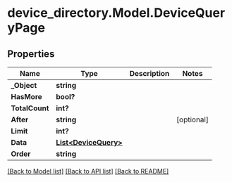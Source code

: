 # device_directory.Model.DeviceQueryPage
## Properties

Name | Type | Description | Notes
------------ | ------------- | ------------- | -------------
**_Object** | **string** |  | 
**HasMore** | **bool?** |  | 
**TotalCount** | **int?** |  | 
**After** | **string** |  | [optional] 
**Limit** | **int?** |  | 
**Data** | [**List&lt;DeviceQuery&gt;**](DeviceQuery.md) |  | 
**Order** | **string** |  | 

[[Back to Model list]](../README.md#documentation-for-models) [[Back to API list]](../README.md#documentation-for-api-endpoints) [[Back to README]](../README.md)

